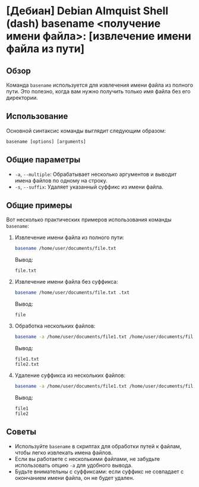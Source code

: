 # [Дебиан] Debian Almquist Shell (dash) basename <получение имени файла>: [извлечение имени файла из пути]

## Обзор
Команда `basename` используется для извлечения имени файла из полного пути. Это полезно, когда вам нужно получить только имя файла без его директории.

## Использование
Основной синтаксис команды выглядит следующим образом:

```
basename [options] [arguments]
```

## Общие параметры
- `-a`, `--multiple`: Обрабатывает несколько аргументов и выводит имена файлов по одному на строку.
- `-s`, `--suffix`: Удаляет указанный суффикс из имени файла.

## Общие примеры
Вот несколько практических примеров использования команды `basename`:

1. Извлечение имени файла из полного пути:
   ```sh
   basename /home/user/documents/file.txt
   ```
   Вывод:
   ```
   file.txt
   ```

2. Извлечение имени файла без суффикса:
   ```sh
   basename /home/user/documents/file.txt .txt
   ```
   Вывод:
   ```
   file
   ```

3. Обработка нескольких файлов:
   ```sh
   basename -a /home/user/documents/file1.txt /home/user/documents/file2.txt
   ```
   Вывод:
   ```
   file1.txt
   file2.txt
   ```

4. Удаление суффикса из нескольких файлов:
   ```sh
   basename -a /home/user/documents/file1.txt /home/user/documents/file2.txt .txt
   ```
   Вывод:
   ```
   file1
   file2
   ```

## Советы
- Используйте `basename` в скриптах для обработки путей к файлам, чтобы легко извлекать имена файлов.
- Если вы работаете с несколькими файлами, не забудьте использовать опцию `-a` для удобного вывода.
- Будьте внимательны с суффиксами: если суффикс не совпадает с окончанием имени файла, он не будет удален.